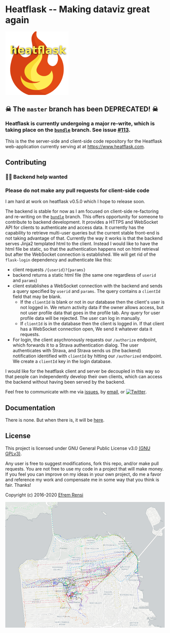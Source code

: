 # Heatflask -- Making dataviz great again
[<img src="/heatflask/static/logo.png" alt="logo" width=200/>](https://www.heatflask.com)
## ☠ The `master` branch has been DEPRECATED! ☠

### Heatflask is currently undergoing a major re-write, which is taking place on the [`bundle`](https://github.com/ebrensi/heatflask/tree/bundle) branch. See issue [#113](https://github.com/ebrensi/heatflask/issues/113).

This is the the server-side and client-side code repository for the Heatflask web-application currently serving at at https://www.heatflask.com.  
 

## Contributing
### 🙏🏽 Backend help wanted
### Please do not make any pull requests for client-side code ###
I am hard at work on heatflask v0.5.0 which I hope to release soon.

The backend is stable for now as I am focused on client-side re-factoring and re-writing on the [`bundle`](https://github.com/ebrensi/heatflask/tree/bundle) branch.  This offers opportunity for someone to contribute to backend development.  It provides a HTTPS and WebSocket API for clients to authenticate and access data.  It currently has the capability to retrieve multi-user queries but the current stable front-end is not taking advantage of that.  Currently the way it works is that the backend serves Jinja2 templated html to the client.  Instead I would like to have the html file be static, so that the authentication happens not on html retrieval but after the WebSocket connection is established. We will get rid of the `flask-login` dependency and authenticate like this:
  * client requests `/{userid}?{params}`
  * backend returns a static html file (the same one regardless of `userid` and `params`)
  * client establishes a WebSocket connection with the backend and sends a query specified by `userid` and `params`. The query contains a `clientId` field that may be blank.
    * If the `clientId` is blank or not in our database then the client's user is not logged in.  We return activity data if the owner allows access, but not user profile data that goes in the profile tab.  Any query for user profile data will be rejected.  The user can log in manually.
    * If `clientId` is in the database then the client is logged in.  If that client has a WebSocket connection open, We send it whatever data it requests.
  * For login, the client asychronously requests our `/authorize` endpoint, which forwards it to a Strava authentication dialog.  The user authenticates with Strava, and Strava sends us (the backend) notification identified with `clientId` by hitting our `/authorized` endpoint.  We create a `clientId` key in the login database.
  
I would like for the heatflask client and server be decoupled in this way so that people can independently develop their own clients, which can access the backend without having been served by the backend.

Feel free to communicate with me via [issues](https://github.com/ebrensi/heatflask/issues), by [email](mailto:info@heatflask.com), or [![Twitter][1.1]][1].

## Documentation
There is none.  But when there is, it will be [here](docs/docs.md).

## License

This project is licensed under GNU General Public License v3.0 [(GNU GPLv3)](http://choosealicense.com/licenses/gpl-3.0).

Any user is free to suggest modifications, fork this repo, and/or make pull requests.  You are not free to use my code in a project that will make money.  If you feel you can improve on my ideas in your own project, do me a favor and reference my work and compensate me in some way that you think is fair.  Thanks!

Copyright (c) 2016-2020 [Efrem Rensi](mailto:info@heatflask.com)



![alt text](docs/gif1.gif)

[1.1]: http://i.imgur.com/wWzX9uB.png (Heatflask on Twitter)
[1]: http://www.twitter.com/heatflask

